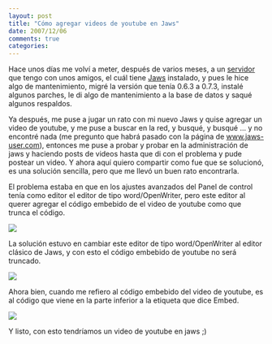 ```yaml
---
layout: post
title: "Cómo agregar videos de youtube en Jaws"
date: 2007/12/06
comments: true
categories: 
---
```


Hace unos días me volví a meter, después de varios meses, a un <a href="http://oax.homeunix.org">servidor</a> que tengo con unos amigos, el cuál tiene <a href="http://www.jaws-project.com">Jaws</a> instalado, y pues le hice algo de mantenimiento, migré la versión que tenía 0.6.3 a 0.7.3, instalé algunos parches, le di algo de mantenimiento a la base de datos y saqué algunos respaldos.

<!-- more -->

Ya después, me puse a jugar un rato con mi nuevo Jaws y quise agregar un video de youtube, y me puse a buscar en la red, y busqué, y busqué ... y no encontré nada (me pregunto que habrá pasado con la página de www.jaws-user.com), entonces me puse a probar y probar en la administración de jaws y haciendo posts de videos hasta que di con el problema y pude postear un video. Y ahora aquí quiero compartir como fue que se solucionó, es una solución sencilla, pero que me llevó un buen rato encontrarla.

El problema estaba en que en los ajustes avanzados del Panel de control tenía como editor el editor de tipo word/OpenWriter, pero este editor al querer agregar el código embebido de el video de youtube como que trunca el código.

<a href="http://img364.imageshack.us/img364/4836/jawswordeditorxx4.jpg"><img src="http://img125.imageshack.us/img125/4620/jawswordeditorvt6.jpg" /></a>

La solución estuvo en cambiar este editor de tipo word/OpenWriter al editor clásico de Jaws, y con esto el código embebido de youtube no será truncado.

<a href="http://img468.imageshack.us/img468/3858/jawseditorxe3.jpg"><img src="http://img444.imageshack.us/img444/3015/jawseditorxg8.jpg" /></a>

Ahora bien, cuando me refiero al código embebido del video de youtube, es al código que viene en la parte inferior a la etiqueta que dice Embed.

<a href="http://img511.imageshack.us/img511/3758/youtubeembedle3.jpg"><img src="http://img134.imageshack.us/img134/1317/youtubeembedzu5.jpg" /></a>

Y listo, con esto tendríamos un video de youtube en jaws ;)
